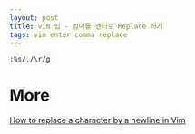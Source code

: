 ```yaml
---
layout: post
title: vim 팁 - 컴마를 엔터로 Replace 하기
tags: vim enter comma replace
---
```


```
:%s/,/\r/g 
```

# More
[How to replace a character by a newline in Vim](https://stackoverflow.com/questions/71323/how-to-replace-a-character-by-a-newline-in-vim)
